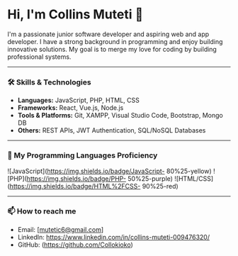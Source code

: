 # Hi, I'm Collins Muteti 👋

I'm a passionate junior software developer and aspiring web and app developer. I have a strong background in programming and enjoy building innovative solutions. My goal is to merge my love for coding by building professional systems.

---

### 🛠 Skills & Technologies
- **Languages:** JavaScript, PHP, HTML, CSS
- **Frameworks:** React, Vue.js, Node.js
- **Tools & Platforms:** Git, XAMPP, Visual Studio Code, Bootstrap, Mongo DB
- **Others:** REST APIs, JWT Authentication, SQL/NoSQL Databases

---

### 🚀 My Programming Languages Proficiency

![JavaScript](https://img.shields.io/badge/JavaScript- 80%25-yellow)
![PHP](https://img.shields.io/badge/PHP- 50%25-purple)
![HTML/CSS](https://img.shields.io/badge/HTML%2FCSS- 90%25-red)

---

### 📫 How to reach me
- Email: [mutetic6@gmail.com]
- LinkedIn: https://www.linkedin.com/in/collins-muteti-009476320/
- GitHub: (https://github.com/Collokioko)
